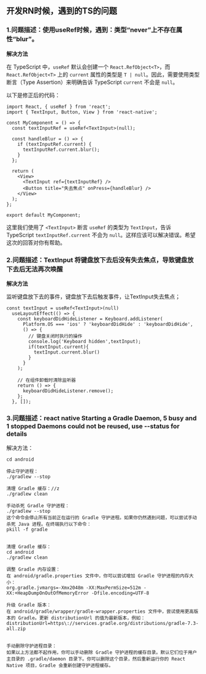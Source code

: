 

## 开发RN时候，遇到的TS的问题

### 1.问题描述：使用useRef时候，遇到：类型“never”上不存在属性“blur”。

**解决方法**

在 TypeScript 中，`useRef` 默认会创建一个 `React.RefObject<T>`，而 `React.RefObject<T>` 上的 `current` 属性的类型是 `T | null`。因此，需要使用类型断言（Type Assertion）来明确告诉 TypeScript `current` 不会是 `null`。

以下是修正后的代码：

```tsx
import React, { useRef } from 'react';
import { TextInput, Button, View } from 'react-native';

const MyComponent = () => {
  const textInputRef = useRef<TextInput>(null);

  const handleBlur = () => {
    if (textInputRef.current) {
      textInputRef.current.blur();
    }
  };

  return (
    <View>
      <TextInput ref={textInputRef} />
      <Button title="失去焦点" onPress={handleBlur} />
    </View>
  );
};

export default MyComponent;
```

这里我们使用了 `<TextInput>` 断言 `useRef` 的类型为 `TextInput`，告诉 TypeScript `textInputRef.current` 不会为 `null`。这样应该可以解决错误。希望这次的回答对你有帮助。

### 2.问题描述：TextInput 将键盘放下去后没有失去焦点，导致键盘放下去后无法再次唤醒

**解决方法**

监听键盘放下去的事件，键盘放下去后触发事件，让TextInput失去焦点；

```tsx
const textInput = useRef<TextInput>(null)
  useLayoutEffect(() => {
    const keyboardDidHideListener = Keyboard.addListener(
      Platform.OS === 'ios' ? 'keyboardDidHide' : 'keyboardDidHide',
      () => {
        // 键盘关闭时执行的操作
        console.log('Keyboard hidden',textInput);
        if(textInput.current){
          textInput.current.blur()
        }
      }
    );

    // 在组件卸载时清除监听器
    return () => {
      keyboardDidHideListener.remove();
    };
  }, []);
```

### 3.问题描述：react native Starting a Gradle Daemon, 5 busy and 1 stopped Daemons could not be reused, use --status for details

解决方法：

```
cd android 

停止守护进程：
./gradlew --stop

清理 Gradle 缓存：//z
./gradlew clean

手动杀死 Gradle 守护进程：
./gradlew --stop
这个命令会停止所有当前正在运行的 Gradle 守护进程。如果你仍然遇到问题，可以尝试手动杀死 Java 进程。在终端执行以下命令：
pkill -f gradle


清理 Gradle 缓存：
cd android
./gradlew clean

调整 Gradle 内存设置：
在 android/gradle.properties 文件中，你可以尝试增加 Gradle 守护进程的内存大小：
org.gradle.jvmargs=-Xmx2048m -XX:MaxPermSize=512m -XX:+HeapDumpOnOutOfMemoryError -Dfile.encoding=UTF-8

升级 Gradle 版本：
在 android/gradle/wrapper/gradle-wrapper.properties 文件中，尝试使用更高版本的 Gradle。更新 distributionUrl 的值为最新版本，例如：
distributionUrl=https\://services.gradle.org/distributions/gradle-7.3-all.zip


手动删除守护进程目录：
如果以上方法都不起作用，你可以手动删除 Gradle 守护进程的缓存目录。默认它们位于用户主目录的 .gradle/daemon 目录下。你可以删除这个目录，然后重新运行你的 React Native 项目，Gradle 会重新创建守护进程缓存。
```

